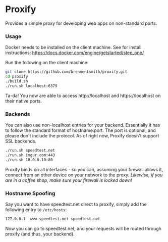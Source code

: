 # Proxify
 
Provides a simple proxy for developing web apps on non-standard ports.

### Usage

Docker needs to be installed on the client machine. See for install instructions: https://docs.docker.com/engine/getstarted/step_one/

Run the following on the client machine:
```sh
git clone https://github.com/brennentsmith/proxify.git
cd proxify
./build.sh
./run.sh localhost:6379 
```

Ta-da! You now are able to access http://localhost and https://localhost on their native ports. 

### Backends

You can also use non-localhost entries for your backend. Essentially it has to follow the standard format of hostname:port. The port is optional, and please don't include the protocol. As of right now, Proxify doesn't support SSL backends.

```sh
./run.sh speedtest.net
./run.sh imgur.com:443
./run.sh 10.0.0.10:80
```

Proxify binds on all interfaces - so you can, assuming your firewall allows it, connect from an other device on your network to the proxy. *Likewise, if you are in a coffee shop, make sure your firewall is locked down!*

### Hostname Spoofing

Say you want to have speedtest.net direct to proxify, simply add the following entry to `/etc/hosts`:

```sh
127.0.0.1  www.speedtest.net speedtest.net
```

Now you can go to speedtest.net, and your requests will be routed through proxify (and thus, your backend).
